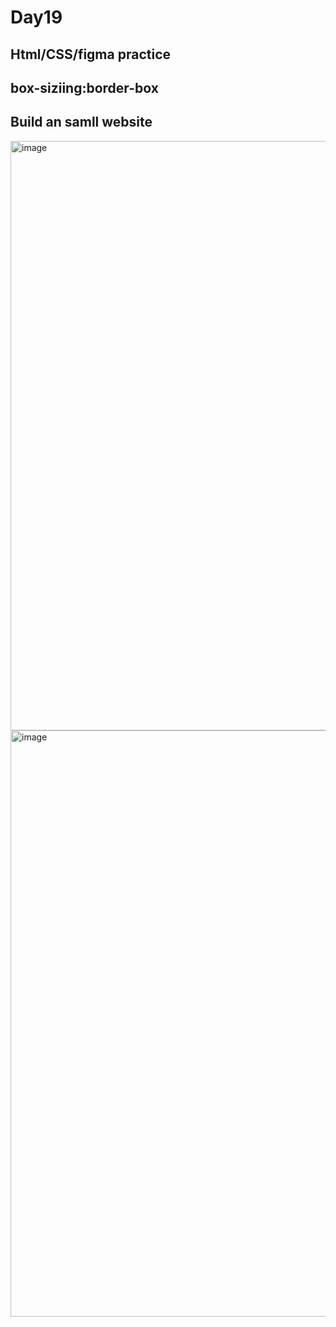# Day19
## Html/CSS/figma practice
## box-siziing:border-box
## Build an samll website
<img width="943" alt="image" src="https://user-images.githubusercontent.com/87524840/168790935-3d9243cf-2e6a-4675-8751-f7a275a76452.png">

<img width="938" alt="image" src="https://user-images.githubusercontent.com/87524840/168790919-524beaeb-624c-4704-8227-8df70bc40793.png">
